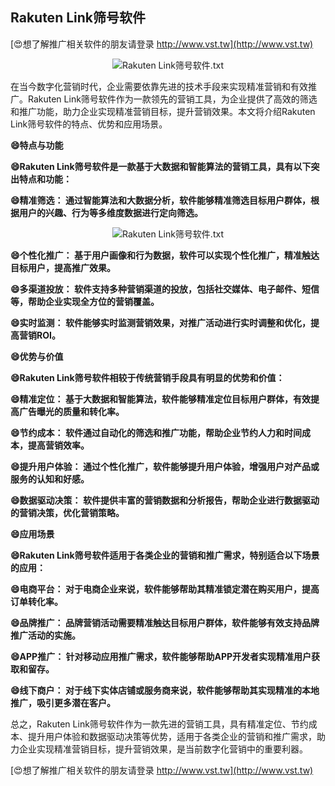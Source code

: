 ## **Rakuten Link筛号软件**

[😍想了解推广相关软件的朋友请登录 http://www.vst.tw](http://www.vst.tw)

 <center><img src="https://vst.tw/MP4/tuiguang/png/3.png" alt="Rakuten Link筛号软件.txt"></center>

在当今数字化营销时代，企业需要依靠先进的技术手段来实现精准营销和有效推广。Rakuten Link筛号软件作为一款领先的营销工具，为企业提供了高效的筛选和推广功能，助力企业实现精准营销目标，提升营销效果。本文将介绍Rakuten Link筛号软件的特点、优势和应用场景。

**😄特点与功能**

**😄Rakuten Link筛号软件是一款基于大数据和智能算法的营销工具，具有以下突出特点和功能：**

**😄精准筛选： 通过智能算法和大数据分析，软件能够精准筛选目标用户群体，根据用户的兴趣、行为等多维度数据进行定向筛选。**

 <center><img src="https://vst.tw/MP4/tuiguang/png/4.png" alt="Rakuten Link筛号软件.txt"></center>

**😄个性化推广： 基于用户画像和行为数据，软件可以实现个性化推广，精准触达目标用户，提高推广效果。**

**😄多渠道投放： 软件支持多种营销渠道的投放，包括社交媒体、电子邮件、短信等，帮助企业实现全方位的营销覆盖。**

**😄实时监测： 软件能够实时监测营销效果，对推广活动进行实时调整和优化，提高营销ROI。**

**😄优势与价值**

**😄Rakuten Link筛号软件相较于传统营销手段具有明显的优势和价值：**

**😄精准定位： 基于大数据和智能算法，软件能够精准定位目标用户群体，有效提高广告曝光的质量和转化率。**

**😄节约成本： 软件通过自动化的筛选和推广功能，帮助企业节约人力和时间成本，提高营销效率。**

**😄提升用户体验： 通过个性化推广，软件能够提升用户体验，增强用户对产品或服务的认知和好感。**

**😄数据驱动决策： 软件提供丰富的营销数据和分析报告，帮助企业进行数据驱动的营销决策，优化营销策略。**

**😄应用场景**

**😄Rakuten Link筛号软件适用于各类企业的营销和推广需求，特别适合以下场景的应用：**

**😄电商平台： 对于电商企业来说，软件能够帮助其精准锁定潜在购买用户，提高订单转化率。**

**😄品牌推广： 品牌营销活动需要精准触达目标用户群体，软件能够有效支持品牌推广活动的实施。**

**😄APP推广： 针对移动应用推广需求，软件能够帮助APP开发者实现精准用户获取和留存。**

**😄线下商户： 对于线下实体店铺或服务商来说，软件能够帮助其实现精准的本地推广，吸引更多潜在客户。**

总之，Rakuten Link筛号软件作为一款先进的营销工具，具有精准定位、节约成本、提升用户体验和数据驱动决策等优势，适用于各类企业的营销和推广需求，助力企业实现精准营销目标，提升营销效果，是当前数字化营销中的重要利器。

[😍想了解推广相关软件的朋友请登录 http://www.vst.tw](http://www.vst.tw)



